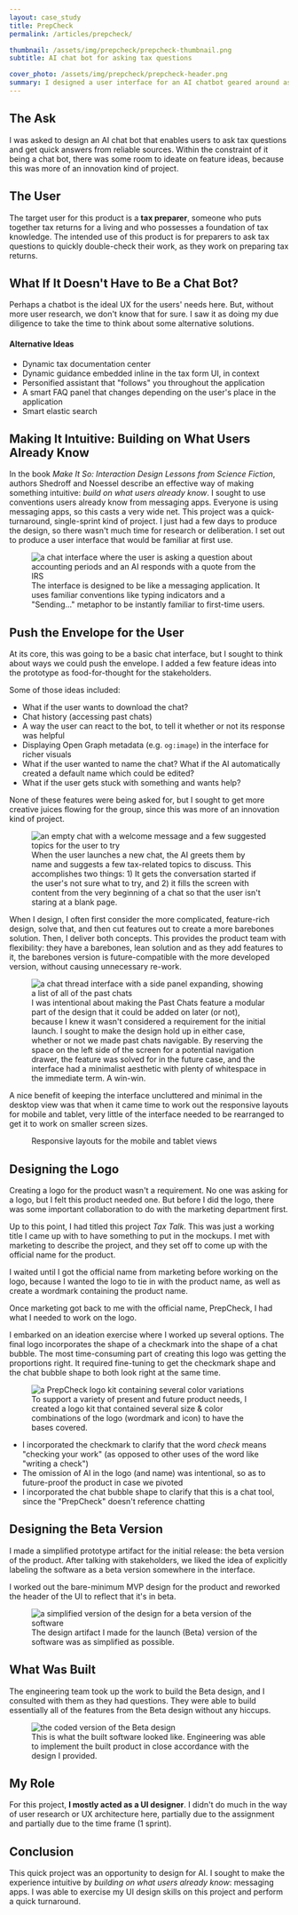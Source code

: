 ```yaml
---
layout: case_study
title: PrepCheck
permalink: /articles/prepcheck/

thumbnail: /assets/img/prepcheck/prepcheck-thumbnail.png
subtitle: AI chat bot for asking tax questions

cover_photo: /assets/img/prepcheck/prepcheck-header.png
summary: I designed a user interface for an AI chatbot geared around asking tax questions. I used conventions that users are already familiar with from messaging applications to make the experience intuitive and familiar. I mostly focused on user interface design for this project, and I designed the logo.
---
```


## The Ask

I was asked to design an AI chat bot that enables users to ask tax questions and get quick answers from reliable sources. Within the constraint of it being a chat bot, there was some room to ideate on feature ideas, because this was more of an innovation kind of project.

## The User

The target user for this product is a **tax preparer**, someone who puts together tax returns for a living and who possesses a foundation of tax knowledge. The intended use of this product is for preparers to ask tax questions to quickly double-check their work, as they work on preparing tax returns.

## What If It Doesn't Have to Be a Chat Bot?

Perhaps a chatbot is the ideal UX for the users' needs here. But, without more user research, we don't know that for sure. I saw it as doing my due diligence to take the time to think about some alternative solutions.

#### Alternative Ideas

* Dynamic tax documentation center
* Dynamic guidance embedded inline in the tax form UI, in context
* Personified assistant that "follows" you throughout the application
* A smart FAQ panel that changes depending on the user's place in the application
* Smart elastic search

## Making It Intuitive: Building on What Users Already Know

In the book _Make It So: Interaction Design Lessons from Science Fiction_, authors Shedroff and Noessel describe an effective way of making something intuitive: _build on what users already know_. I sought to use conventions users already know from messaging apps. Everyone is using messaging apps, so this casts a very wide net. This project was a quick-turnaround, single-sprint kind of project. I just had a few days to produce the design, so there wasn't much time for research or deliberation. I set out to produce a user interface that would be familiar at first use.

<figure>
    <img alt="a chat interface where the user is asking a question about accounting periods and an AI responds with a quote from the IRS" src="/assets/img/prepcheck/og-metadata-concept.png">
    <figcaption>The interface is designed to be like a messaging application. It uses familiar conventions like typing indicators and a "Sending..." metaphor to be instantly familiar to first-time users.</figcaption>
</figure>

## Push the Envelope for the User

At its core, this was going to be a basic chat interface, but I sought to think about ways we could push the envelope. I added a few feature ideas into the prototype as food-for-thought for the stakeholders.

Some of those ideas included: 

* What if the user wants to download the chat? 
* Chat history (accessing past chats) 
* A way the user can react to the bot, to tell it whether or not its response was helpful
* Displaying Open Graph metadata (e.g. `og:image`) in the interface for richer visuals
* What if the user wanted to name the chat? What if the AI automatically created a default name which could be edited?
* What if the user gets stuck with something and wants help? 

None of these features were being asked for, but I sought to get more creative juices flowing for the group, since this was more of an innovation kind of project.

<figure>
    <img alt="an empty chat with a welcome message and a few suggested topics for the user to try" src="/assets/img/prepcheck/fresh-chat.png">
    <figcaption>When the user launches a new chat, the AI greets them by name and suggests a few tax-related topics to discuss. This accomplishes two things: 1) It gets the conversation started if the user's not sure what to try, and 2) it fills the screen with content from the very beginning of a chat so that the user isn't staring at a blank page.</figcaption>
</figure>

When I design, I often first consider the more complicated, feature-rich design, solve that, and then cut features out to create a more barebones solution. Then, I deliver both concepts. This provides the product team with flexibility: they have a barebones, lean solution and as they add features to it, the barebones version is future-compatible with the more developed version, without causing unnecessary re-work.

<figure>
    <img alt="a chat thread interface with a side panel expanding, showing a list of all of the past chats" src="/assets/img/prepcheck/finished-design.png">
    <figcaption>I was intentional about making the Past Chats feature a modular part of the design that it could be added on later (or not), because I knew it wasn't considered a requirement for the initial launch. I sought to make the design hold up in either case, whether or not we made past chats navigable. By reserving the space on the left side of the screen for a potential navigation drawer, the feature was solved for in the future case, and the interface had a minimalist aesthetic with plenty of whitespace in the immediate term. A win-win.</figcaption>
</figure>

A nice benefit of keeping the interface uncluttered and minimal in the desktop view was that when it came time to work out the responsive layouts for mobile and tablet, very little of the interface needed to be rearranged to get it to work on smaller screen sizes.

<figure>
    <img alt="" src="/assets/img/prepcheck/responsive-layouts.png">
    <figcaption>Responsive layouts for the mobile and tablet views</figcaption>
</figure>

## Designing the Logo

Creating a logo for the product wasn't a requirement. No one was asking for a logo, but I felt this product needed one. But before I did the logo, there was some important collaboration to do with the marketing department first. 

Up to this point, I had titled this project _Tax Talk_. This was just a working title I came up with to have something to put in the mockups. I met with marketing to describe the project, and they set off to come up with the official name for the product. 

I waited until I got the official name from marketing before working on the logo, because I wanted the logo to tie in with the product name, as well as create a wordmark containing the product name. 

Once marketing got back to me with the official name, PrepCheck, I had what I needed to work on the logo. 

I embarked on an ideation exercise where I worked up several options. The final logo incorporates the shape of a checkmark into the shape of a chat bubble. The most time-consuming part of creating this logo was getting the proportions right. It required fine-tuning to get the checkmark shape and the chat bubble shape to both look right at the same time. 

<figure>
    <img alt="a PrepCheck logo kit containing several color variations" src="/assets/img/prepcheck/logo-kit.png">
    <figcaption>To support a variety of present and future product needs, I created a logo kit that contained several size & color combinations of the logo (wordmark and icon) to have the bases covered.</figcaption>
</figure>

* I incorporated the checkmark to clarify that the word _check_ means "checking your work" (as opposed to other uses of the word like "writing a check")
* The omission of AI in the logo (and name) was intentional, so as to future-proof the product in case we pivoted
* I incorporated the chat bubble shape to clarify that this is a chat tool, since the "PrepCheck" doesn't reference chatting

## Designing the Beta Version

I made a simplified prototype artifact for the initial release: the beta version of the product. After talking with stakeholders, we liked the idea of explicitly labeling the software as a beta version somewhere in the interface.

I worked out the bare-minimum MVP design for the product and reworked the header of the UI to reflect that it's in beta.

<figure>
    <img alt="a simplified version of the design for a beta version of the software" src="/assets/img/prepcheck/prepcheck-beta-ui.png">
    <figcaption> The design artifact I made for the launch (Beta) version of the software was as simplified as possible.</figcaption>
</figure>

## What Was Built

The engineering team took up the work to build the Beta design, and I consulted with them as they had questions. They were able to build essentially all of the features from the Beta design without any hiccups.

<figure>
    <img alt="the coded version of the Beta design" src="/assets/img/prepcheck/built-version.png">
    <figcaption>This is what the built software looked like. Engineering was able to implement the built product in close accordance with the design I provided.</figcaption>
</figure>

## My Role

For this project, **I mostly acted as a UI designer**. I didn't do much in the way of user research or UX architecture here, partially due to the assignment and partially due to the time frame (1 sprint).

## Conclusion

This quick project was an opportunity to design for AI. I sought to make the experience intuitive by _building on what users already know_: messaging apps. I was able to exercise my UI design skills on this project and perform a quick turnaround.

